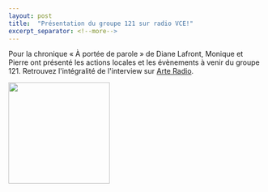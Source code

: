 ```yaml
---
layout: post
title:  "Présentation du groupe 121 sur radio VCE!"
excerpt_separator: <!--more-->
---
```


Pour la chronique « À portée de parole » de Diane Lafront, Monique et Pierre ont présenté les actions locales et les évènements à venir du groupe 121. Retrouvez l'intégralité de l'interview sur [Arte Radio](https://audioblog.arteradio.com/blog/181579/podcast/190233/radio-vce-05-09-2022-chant-du-loriot-bande-annonce-et-ong).

[<img src="{{site.url}}/SiteAmnesty121/assets/images/05092022/vce-logo.jpeg" width="200">](https://audioblog.arteradio.com/blog/181579/podcast/190233/radio-vce-05-09-2022-chant-du-loriot-bande-annonce-et-ong)
<!--more-->